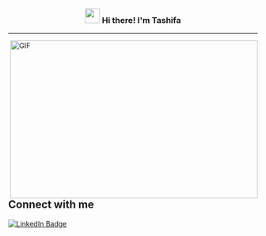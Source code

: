 <!-- Heading -->
<h3 align="center"><img src = "https://raw.githubusercontent.com/MartinHeinz/MartinHeinz/master/wave.gif" width = 30px> Hi there! I'm Tashifa</h3>

 <!-- About section -->

---


<!-- code gif-->
<img align="right" alt="GIF" src="./code.gif" width="500" height="320" />

<!-- About section: END -->


<!-- Conecct section -->

<h2>Connect with me </h3>
    <p>
        <a href="https://www.linkedin.com/in/tashifa-imtiaz/"><img src="https://img.shields.io/badge/-Tashifa%20Imtiaz%20-blue?style=plastic&amp;labelColor=blue&amp;logo=LinkedIn&amp;link=https://www.linkedin.com/in/tashifa-imtiaz/" alt="LinkedIn Badge"></a>
   </p>

 <!-- Conecct section: END -->
 

<!--
**lauragift21/lauragift21** is a ✨ _special_ ✨ repository because its `README.md` (this file) appears on your GitHub profile.

Here are some ideas to get you started:

- 🔭 I’m currently working on ...
- 🌱 I’m currently learning ...
- 👯 I’m looking to collaborate on ...
- 🤔 I’m looking for help with ...
- 💬 Ask me about ...
- 📫 How to reach me: ...
- 😄 Pronouns: ...
- ⚡ Fun fact: ...
-->
